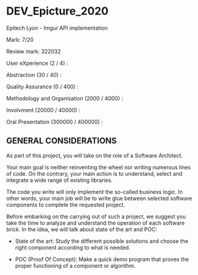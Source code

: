 # DEV_Epicture_2020
Epitech Lyon - Imgur API implementation

Mark: 7/20

Review mark: 322032

User eXperience (2 / 4) :

Abstraction (30 / 40) :

Quality Assurance (0 / 400) :

Methodology and Organisation (2000 / 4000) :

Involvment (20000 / 40000) :

Oral Presentation (300000 / 400000) :

## GENERAL CONSIDERATIONS

As part of this project, you will take on the role of a Software Architect.

Your main goal is neither reinventing the wheel nor writing numerous lines of code. On the contrary, your
main action is to understand, select and integrate a wide range of existing libraries.

The code you write will only implement the so-called business logic. In other words, your main job will be
to write glue between selected software components to complete the requested project.

Before embarking on the carrying out of such a project, we suggest you take the time to analyze and understand the operation of each software brick. In the idea, we will talk about state of the art and POC:

- State of the art: Study the different possible solutions and choose the right component according to
what is needed.

- POC (Proof Of Concept): Make a quick demo program that proves the proper functioning of a component or algorithm.
